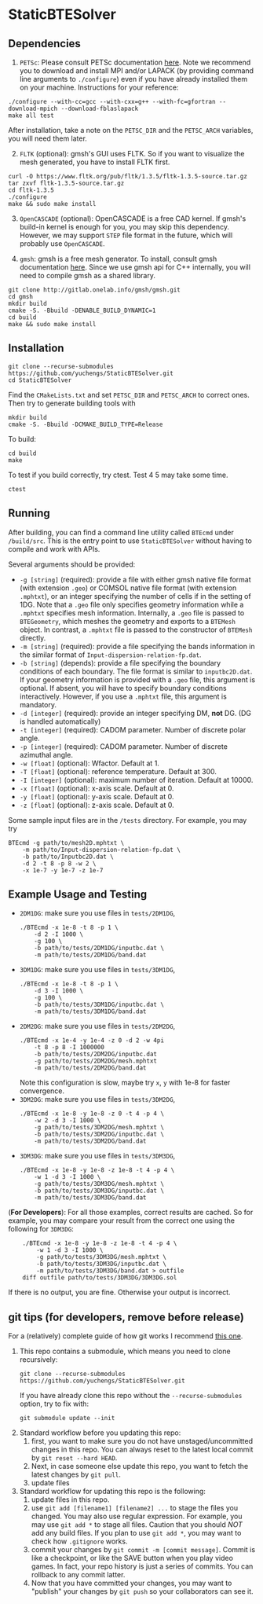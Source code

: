 # StaticBTESolver

## Dependencies

1. `PETSc`: Please consult PETSc documentation [here](https://www.mcs.anl.gov/petsc/documentation/installation.html). Note we recommend 
you to download and install MPI and/or LAPACK (by providing command line arguments to `./configure`) even if you have already installed them on your machine. 
Instructions for your reference:
  ```
  ./configure --with-cc=gcc --with-cxx=g++ --with-fc=gfortran --download-mpich --download-fblaslapack
  make all test
  ```
  After installation, take a note on the `PETSC_DIR` and the `PETSC_ARCH` variables, you will need them later.
  
2. `FLTK` (optional): gmsh's GUI uses FLTK. So if you want to visualize the mesh generated, you have to install FLTK first.
  ```
  curl -O https://www.fltk.org/pub/fltk/1.3.5/fltk-1.3.5-source.tar.gz
  tar zxvf fltk-1.3.5-source.tar.gz
  cd fltk-1.3.5
  ./configure
  make && sudo make install
  ```
  
3. `OpenCASCADE` (optional): OpenCASCADE is a free CAD kernel. If gmsh's build-in kernel is enough for you, you may skip this dependency. However,
we may support `STEP` file format in the future, which will probably use `OpenCASCADE`.

4. `gmsh`: gmsh is a free mesh generator. To install, consult gmsh documentation [here](gmsh.info). Since we use gmsh api for C++ internally, you will need to 
compile gmsh as a shared library.
  ```
  git clone http://gitlab.onelab.info/gmsh/gmsh.git
  cd gmsh
  mkdir build
  cmake -S. -Bbuild -DENABLE_BUILD_DYNAMIC=1
  cd build
  make && sudo make install
  ```
  
## Installation
```
git clone --recurse-submodules https://github.com/yuchengs/StaticBTESolver.git
cd StaticBTESolver
```
Find the `CMakeLists.txt` and set `PETSC_DIR` and `PETSC_ARCH` to correct ones. Then try to generate building tools with
```
mkdir build
cmake -S. -Bbuild -DCMAKE_BUILD_TYPE=Release
```
To build:
```
cd build
make
```
To test if you build correctly, try ctest. Test 4 5 may take some time.
```
ctest
```

## Running
After building, you can find a command line utility called `BTEcmd` under `/build/src`. This is the entry point to use
`StaticBTESolver` without having to compile and work with APIs.

Several arguments should be provided:

- `-g [string]` (required): provide a file with either gmsh native file format (with extension `.geo`) or 
    COMSOL native file format (with extension `.mphtxt`), or an integer specifying the number of cells if in the setting
    of 1DG. Note that a `.geo` file only specifies
    geometry information while a `.mphtxt` specifies mesh information. Internally, a `.geo` file is passed to 
    `BTEGeometry`, which meshes the geometry and exports to a `BTEMesh` object. In contrast, a `.mphtxt`
    file is passed to the constructor of `BTEMesh` directly. 
- `-m [string]` (required): provide a file specifying the bands information in the similar format of `Input-dispersion-relation-fp.dat`.
- `-b [string]` (depends): provide a file specifying the boundary conditions of each
    boundary. The file format is similar to `inputbc2D.dat`. If your geometry information is provided with a `.geo` file, this argument
    is optional. If absent, you will have to specify boundary conditions interactively.
    However, if you use a `.mphtxt` file, this argument is mandatory.
- `-d [integer]` (required): provide an integer specifying DM, __not__ DG. (DG is handled automatically)  
- `-t [integer]` (required): CADOM parameter. Number of discrete polar angle.
- `-p [integer]` (required): CADOM parameter. Number of discrete azimuthal angle.
- `-w [float]` (optional): Wfactor. Default at 1.
- `-T [float]` (optional): reference temperature. Default at 300.
- `-I [integer]` (optional): maximum number of iteration. Default at 10000.
- `-x [float]` (optional): x-axis scale. Default at 0.
- `-y [float]` (optional): y-axis scale. Default at 0.
- `-z [float]` (optional): z-axis scale. Default at 0.

Some sample input files are in the `/tests` directory. For example, you may try
```$xslt
BTEcmd -g path/to/mesh2D.mphtxt \
    -m path/to/Input-dispersion-relation-fp.dat \
    -b path/to/Inputbc2D.dat \
    -d 2 -t 8 -p 8 -w 2 \
    -x 1e-7 -y 1e-7 -z 1e-7
```

## Example Usage and Testing

- `2DM1DG`: make sure you use files in `tests/2DM1DG`,
    ```$xslt
    ./BTEcmd -x 1e-8 -t 8 -p 1 \
        -d 2 -I 1000 \
        -g 100 \
        -b path/to/tests/2DM1DG/inputbc.dat \
        -m path/to/tests/2DM1DG/band.dat     
    ```
- `3DM1DG`: make sure you use files in `tests/3DM1DG`,
    ```$xslt
    ./BTEcmd -x 1e-8 -t 8 -p 1 \
        -d 3 -I 1000 \
        -g 100 \
        -b path/to/tests/3DM1DG/inputbc.dat \
        -m path/to/tests/3DM1DG/band.dat     
    ```
- `2DM2DG`: make sure you use files in `tests/2DM2DG`,
    ```
    ./BTEcmd -x 1e-4 -y 1e-4 -z 0 -d 2 -w 4pi
        -t 8 -p 8 -I 1000000 
        -b path/to/tests/2DM2DG/inputbc.dat 
        -g path/to/tests/2DM2DG/mesh.mphtxt 
        -m path/to/tests/2DM2DG/band.dat
    ```
    Note this configuration is slow, maybe try `x`, `y` with 1e-8 for faster convergence.
- `3DM2DG`: make sure you use files in `tests/3DM2DG`,
    ```$xslt
    ./BTEcmd -x 1e-8 -y 1e-8 -z 0 -t 4 -p 4 \
        -w 2 -d 3 -I 1000 \
        -g path/to/tests/3DM2DG/mesh.mphtxt \
        -b path/to/tests/3DM2DG/inputbc.dat \
        -m path/to/tests/3DM2DG/band.dat 
    ```
- `3DM3DG`: make sure you use files in `tests/3DM3DG`,
    ```$xslt
    ./BTEcmd -x 1e-8 -y 1e-8 -z 1e-8 -t 4 -p 4 \
        -w 1 -d 3 -I 1000 \
        -g path/to/tests/3DM3DG/mesh.mphtxt \
        -b path/to/tests/3DM3DG/inputbc.dat \
        -m path/to/tests/3DM3DG/band.dat 
    ```
  
(__For Developers__): For all those examples, correct results are cached. So for example, you may compare your result from the correct one 
using the following for `3DM3DG`:
```$xslt
    ./BTEcmd -x 1e-8 -y 1e-8 -z 1e-8 -t 4 -p 4 \
        -w 1 -d 3 -I 1000 \
        -g path/to/tests/3DM3DG/mesh.mphtxt \
        -b path/to/tests/3DM3DG/inputbc.dat \
        -m path/to/tests/3DM3DG/band.dat > outfile
    diff outfile path/to/tests/3DM3DG/3DM3DG.sol
```
If there is no output, you are fine. Otherwise your output is incorrect.


## git tips (for developers, remove before release)

For a (relatively) complete guide of how git works I recommend [this one](https://rogerdudler.github.io/git-guide/).


1. This repo contains a submodule, which means you need to clone recursively:
    ```$xslt
    git clone --recurse-submodules https://github.com/yuchengs/StaticBTESolver.git
    ```
   If you have already clone this repo without the `--recurse-submodules` option, try to fix with:
   ```$xslt
   git submodule update --init
   ```
2. Standard workflow before you updating this repo:
    1. first, you want to make sure you do not have unstaged/uncommitted changes in this repo. You can always reset to the latest
       local commit by `git reset --hard HEAD`.
    2. Next, in case someone else update this repo, you want to fetch the latest changes by `git pull`.
    3. update files
3. Standard workflow for updating this repo is the following:
    1. update files in this repo.
    2. use `git add [filename1] [filename2] ...` to stage the files you changed. You may also use regular expression.
       For example, you may use `git add *` to stage all files. Caution that you should _NOT_ add any build files. If 
       you plan to use `git add *`, you may want to check how `.gitignore` works.
    3. commit your changes by `git commit -m [commit message]`. Commit is like a checkpoint, or like the SAVE button
       when you play video games. In fact, your repo history is just a series of commits. You can rollback to any commit 
       latter.
    4. Now that you have committed your changes, you may want to "publish" your changes by `git push` so your collaborators 
       can see it.
       
